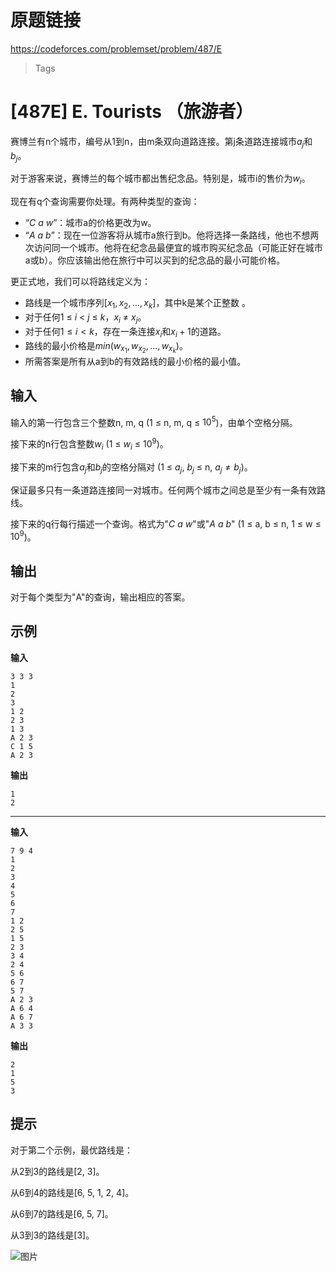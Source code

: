 
# 原题链接

https://codeforces.com/problemset/problem/487/E

> Tags

# [487E] E. Tourists （旅游者）

赛博兰有n个城市，编号从1到n，由m条双向道路连接。第j条道路连接城市$a_j$和$b_j$。

对于游客来说，赛博兰的每个城市都出售纪念品。特别是，城市i的售价为$w_i$。

现在有q个查询需要你处理。有两种类型的查询：

- “$C\ a\ w$”：城市a的价格更改为w。
- “$A\ a\ b$”：现在一位游客将从城市a旅行到b。他将选择一条路线，他也不想两次访问同一个城市。他将在纪念品最便宜的城市购买纪念品（可能正好在城市a或b）。你应该输出他在旅行中可以买到的纪念品的最小可能价格。 

更正式地，我们可以将路线定义为：

- 路线是一个城市序列$[x_1, x_2, …, x_k]$，其中k是某个正整数 。
- 对于任何$1\ ≤\ i\ <\ j\ ≤\ k，x_i\ ≠\ x_j$。
- 对于任何$1≤i<k$，存在一条连接$x_i$和$x_i+1$的道路。
- 路线的最小价格是$min(w_{x_1} , w_{x_2}, …, w_{x_k})$。
- 所需答案是所有从a到b的有效路线的最小价格的最小值。

## 输入

输入的第一行包含三个整数n, m, q (1 ≤ n, m, q ≤ $10^5$)，由单个空格分隔。

接下来的n行包含整数$w_i$ (1 ≤ $w_i$ ≤ $10^9$)。

接下来的m行包含$a_j$和$b_j$的空格分隔对 (1 ≤ $a_j$, $b_j$ ≤ n, $a_j ≠ b_j$)。

保证最多只有一条道路连接同一对城市。任何两个城市之间总是至少有一条有效路线。

接下来的q行每行描述一个查询。格式为"$C\ a\ w$"或"$A\ a\ b$" (1 ≤ a, b ≤ n, 1 ≤ w ≤ $10^9$)。

## 输出

对于每个类型为"A"的查询，输出相应的答案。

## 示例

**输入**

```text
3 3 3
1
2
3
1 2
2 3
1 3
A 2 3
C 1 5
A 2 3
```

**输出**

```text
1
2
```

---

**输入**

```text
7 9 4
1
2
3
4
5
6
7
1 2
2 5
1 5
2 3
3 4
2 4
5 6
6 7
5 7
A 2 3
A 6 4
A 6 7
A 3 3
```

**输出**

```text
2
1
5
3
```

## 提示

对于第二个示例，最优路线是：

从2到3的路线是[2, 3]。

从6到4的路线是[6, 5, 1, 2, 4]。

从6到7的路线是[6, 5, 7]。

从3到3的路线是[3]。

![图片](https://espresso.codeforces.com/5002df422377903ae35368c478b88d4ad75129f8.png)